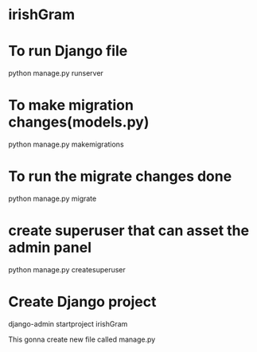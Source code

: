 # irishGram

# To run Django file
python manage.py runserver

# To make migration changes(models.py)
python manage.py makemigrations

# To run the migrate changes done
python manage.py migrate

# create superuser that can asset the admin panel
python manage.py createsuperuser
# Create Django project
django-admin startproject irishGram

This gonna create new file called manage.py

#
